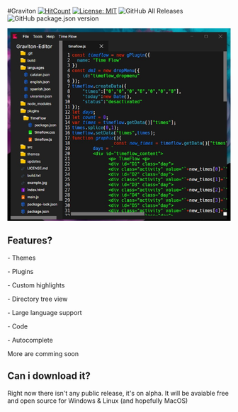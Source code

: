 #Graviton
[![HitCount](http://hits.dwyl.io/https://github.com/marc2332/https://github.com/Graviton-Code-Editor/Graviton-App.svg)](http://hits.dwyl.io/https://github.com/marc2332/https://github.com/Graviton-Code-Editor/Graviton-App)
[![License: MIT](https://img.shields.io/badge/License-MIT-yellow.svg)](https://github.com/Graviton-Code-Editor/Graviton-App/blob/master/LICENSE.md)
![GitHub All Releases](https://img.shields.io/github/downloads/Graviton-Code-Editor/Graviton-App/total.svg?style=plastic)
![GitHub package.json version](https://img.shields.io/github/package-json/v/Graviton-Code-Editor/Graviton-App.svg)

<img src="example.jpg">
<h2>Features?</h2>
<p>- Themes</p>
<p>- Plugins</p>
<p>- Custom highlights</p>
<p>- Directory tree view</p>
<p>- Large language support</p>
<p>- Code </p>
<p>- Autocomplete <p>
<p>More are comming soon</p>
<h2>Can i download it?</h2>
<p>Right now there isn't any public release, it's on alpha. It will be avaiable free and open source for Windows & Linux (and hopefully MacOS) </p>
